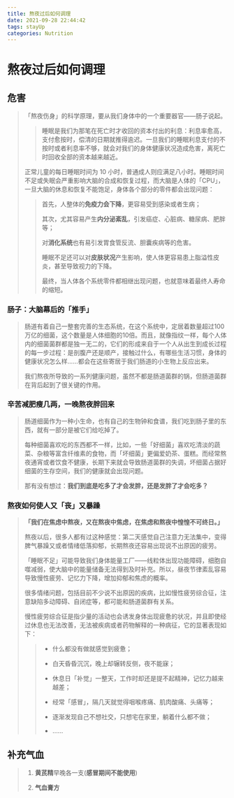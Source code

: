```yaml
---
title: 熬夜过后如何调理
date: 2021-09-28 22:44:42
tags: stayUp
categories: Nutrition
---
```


# 熬夜过后如何调理

## 危害

>「熬夜伤身」的科学原理，要从我们身体中的一个重要器官——肠子说起。
> > 睡眠是我们为那笔在死亡时才收回的资本付出的利息：利息率愈高，支付愈按时，偿清的日期就推得逾迟。一旦我们的睡眠利息支付的不按时或者利息率不够，就会对我们的身体健康状况造成危害，离死亡时回收全部的资本越来越近。
> 
> 正常儿童的每日睡眠时间为 10 小时，普通成人则应满足八小时。睡眠时间不足或失眠会严重影响大脑的合成和恢复过程，而大脑是人体的「CPU」，一旦大脑的休息和恢复不能饱足，身体各个部分的零件都会出现问题：
> > 首先，人整体的**免疫力会下降**，更容易受到感染或者生病；
> > 
> > 其次，尤其容易产生**内分泌紊乱**，引发癌症、心脏病、糖尿病、肥胖等；
> > 
> > 对**消化系统**也有易引发胃食管反流、胆囊疾病等的危害。
> > 
> > 睡眠不足还可以对**皮肤状况**产生影响，使人体更容易患上脂溢性皮炎，甚至导致视力的下降。
> > 
> > 最终，当人体各个系统零件都相继出现问题，也就意味着最终人寿命的缩短。

### 肠子：大脑幕后的「推手」

> 肠道有着自己一整套完善的生态系统，在这个系统中，定居着数量超过100万亿的细菌，这个数量是人体细胞的10倍。而且，就像指纹一样，每个人体内的细菌菌群都是独一无二的，它们的形成来自于一个人从出生到成长过程的每一步过程：是剖腹产还是顺产，接触过什么，有哪些生活习惯，身体的健康状况怎么样……都会在这些寄居于我们肠道的小生物上反应出来。
> 
> 我们熬夜所导致的一系列健康问题，虽然不都是肠道菌群的锅，但肠道菌群在背后起到了很关键的作用。

### 辛苦减肥瘦几两，一晚熬夜胖回来

> 肠道细菌作为一种小生命，也有自己的生物钟和食谱，我们吃到肠子里的东西，就有一部分是被它们给吃掉了。
> 
> 每种细菌喜欢吃的东西都不一样，比如，一些「好细菌」喜欢吃清淡的蔬菜、杂粮等富含纤维素的食物，而「坏细菌」更偏爱奶茶、蛋糕。而经常熬夜通宵或者饮食不健康，长期下来就会导致肠道菌群的失调，坏细菌占据好细菌的生存空间，我们的健康就会出现问题。
> 
> 那有没有想过：**我们到底是吃多了才会发胖，还是发胖了才会吃多？**


### 熬夜如何使人又「丧」又暴躁

> **「我们在焦虑中熬夜，又在熬夜中焦虑，在焦虑和熬夜中惶惶不可终日。」**
> 
> 熬夜以后，很多人都有过这种感觉：第二天感觉自己注意力无法集中，变得脾气暴躁又或者情绪低落抑郁，长期熬夜还容易出现说不出原因的疲劳。
> 
> 「睡眠不足」可能导致我们身体能量工厂——线粒体出现功能障碍，细胞自噬减弱，使大脑中的能量储备无法得到及时补充。所以，昼夜节律紊乱容易导致慢性疲劳、记忆力下降，增加抑郁和焦虑的概率。
> 
> 很多情绪问题，包括目前不少说不出原因的疾病，比如慢性疲劳综合征，注意缺陷多动障碍、自闭症等，都可能和肠道菌群有关系。
> 
> 慢性疲劳综合征是指少量的活动也会诱发身体出现疲惫的状况，并且即使经过休息也无法改善，无法被疾病或者药物解释的一种病征，它的显著表现如下：
> > *  什么都没有做就感觉到疲惫；
> > 
> > *  白天昏昏沉沉，晚上却辗转反侧，夜不能寐；
> > 
> > *  休息日「补觉」一整天，工作时却还是提不起精神，记忆力越来越差；
> > 
> > * 经常「感冒」，隔几天就觉得咽喉疼痛、肌肉酸痛、头痛等；
> > 
> > * 逐渐发现自己不想社交，只想宅在家里，躺着什么都不做；
> > 
> > * ……






## 补充气血

> 1. **黄芪精**早晚各一支(**感冒期间不能使用**)
> 
> 2. **气血膏方**






